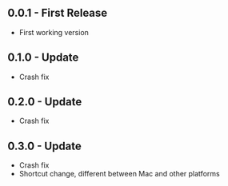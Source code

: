 ## 0.0.1 - First Release
* First working version

## 0.1.0 - Update
* Crash fix

## 0.2.0 - Update
* Crash fix

## 0.3.0 - Update
* Crash fix
* Shortcut change, different between Mac and other platforms
